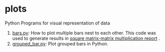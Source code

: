# plots
Python Programs for visual representation of data

1. [bars.py](bars.py): How to plot multiple bars nest to each other. This code was used to generate results in [square matrix-matrix multiplication report](https://github.com/olutosinbanjo/python-linalgebra/blob/f6caadb7830f69146afed583c4e8fee4c0b9d253/matrix_multiplication/matrix_multiply_loop_unroll.pdf) .
2. [grouped_bar.py](grouped_bar.py): Plot grouped bars in Python.
